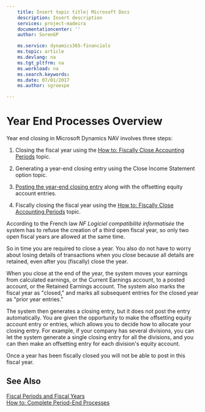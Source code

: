 ```yaml
---
    title: Insert topic title| Microsoft Docs
    description: Insert description
    services: project-madeira
    documentationcenter: ''
    author: SorenGP

    ms.service: dynamics365-financials
    ms.topic: article
    ms.devlang: na
    ms.tgt_pltfrm: na
    ms.workload: na
    ms.search.keywords:
    ms.date: 07/01/2017
    ms.author: sgroespe

---
```

# Year End Processes Overview
Year end closing in Microsoft Dynamics NAV involves three steps:  
  
1.  Closing the fiscal year using the [How to: Fiscally Close Accounting Periods](how-to-fiscally-close-accounting-periods.md) topic.  
  
2.  Generating a year-end closing entry using the Close Income Statement option topic.  
  
3.  [Posting the year-end closing entry](how-to-post-the-year-end-closing-entry.md) along with the offsetting equity account entries.  
  
4.  Fiscally closing the fiscal year using the [How to: Fiscally Close Accounting Periods](how-to-fiscally-close-accounting-periods.md) topic.  
  
 According to the French law *NF Logiciel compatibilité informatisée* the system has to refuse the creation of a third open fiscal year, so only two open fiscal years are allowed at the same time.  
  
 So in time you are required to close a year. You also do not have to worry about losing details of transactions when you close because all details are retained, even after you \(fiscally\) close the year.  
  
 When you close at the end of the year, the system moves your earnings from calculated earnings, or the Current Earnings account, to a posted account, or the Retained Earnings account. The system also marks the fiscal year as "closed," and marks all subsequent entries for the closed year as "prior year entries."  
  
 The system then generates a closing entry, but it does not post the entry automatically. You are given the opportunity to make the offsetting equity account entry or entries, which allows you to decide how to allocate your closing entry. For example, if your company has several divisions, you can let the system generate a single closing entry for all the divisions, and you can then make an offsetting entry for each division's equity account.  
  
 Once a year has been fiscally closed you will not be able to post in this fiscal year.  
  
## See Also  
 [Fiscal Periods and Fiscal Years](fiscal-periods-and-fiscal-years.md)   
 [How to: Complete Period-End Processes](how-to-complete-period-end-processes.md)